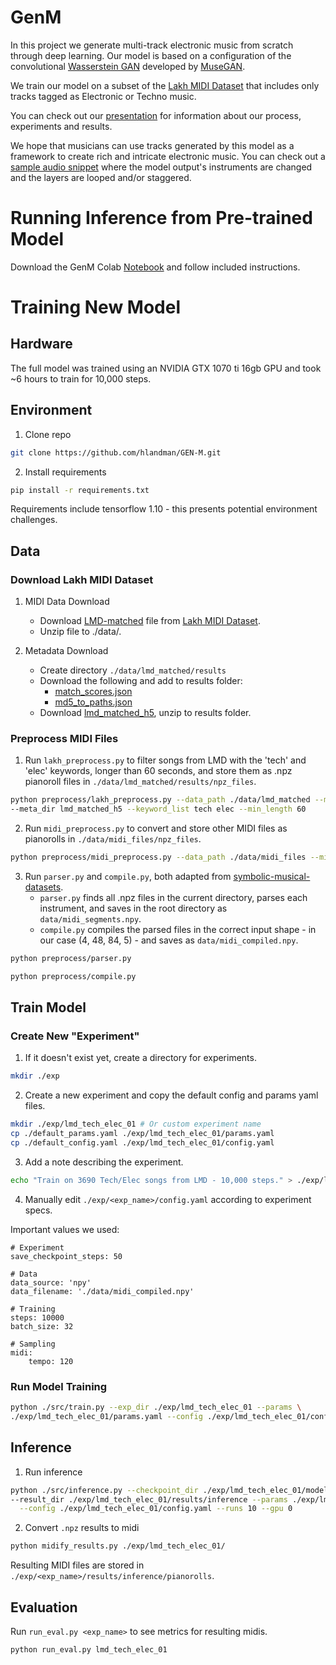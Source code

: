# GenM  

In this project we generate multi-track electronic music from scratch through deep learning. Our model is based on a configuration of the convolutional [Wasserstein GAN](https://arxiv.org/abs/1701.07875) developed by [MuseGAN](https://github.com/salu133445/musegan).   

We train our model on a subset of the [Lakh MIDI Dataset](https://colinraffel.com/projects/lmd/) that includes only tracks tagged as Electronic or Techno music.  

You can check out our [presentation](https://docs.google.com/presentation/d/1d_FcqL5FtC0PLgVvGZc5gGBLaW8jWxK2Io2w1n7CdGI/edit?usp=sharing) for information about our process,  experiments and results.  

We hope that musicians can use tracks generated by this model as a framework to create rich and intricate electronic music. You can check out a [sample audio snippet](https://youtu.be/p-b5NH49Bs8) where the model output's instruments are changed and the layers are looped and/or staggered.  

# Running Inference from Pre-trained Model  

Download the GenM Colab [Notebook](https://drive.google.com/file/d/12kX6oUFl9n8Skoi7283atH4vAiAT3Kzl/view?usp=sharing) and follow included instructions.  

# Training New Model  

## Hardware  

The full model was trained using an NVIDIA GTX 1070 ti 16gb GPU and took ~6 hours to train for 10,000 steps.  

## Environment

1. Clone repo  
```bash
git clone https://github.com/hlandman/GEN-M.git
```  

2. Install requirements  
```bash
pip install -r requirements.txt
```  
Requirements include tensorflow 1.10 - this presents potential environment challenges.

## Data

### Download Lakh MIDI Dataset

1. MIDI Data Download
	* Download [LMD-matched](http://hog.ee.columbia.edu/craffel/lmd/lmd_matched.tar.gz) file from [Lakh MIDI Dataset](https://colinraffel.com/projects/lmd/).  
	* Unzip file to ./data/.

2. Metadata Download
	* Create directory `./data/lmd_matched/results`  
	* Download the following and add to results folder:  
		* [match_scores.json](http://hog.ee.columbia.edu/craffel/lmd/match_scores.json)  
		* [md5_to_paths.json](http://hog.ee.columbia.edu/craffel/lmd/md5_to_paths.json)  
	* Download [lmd_matched_h5](http://hog.ee.columbia.edu/craffel/lmd/lmd_matched_h5.tar.gz), unzip to results folder.

### Preprocess MIDI Files

1. Run `lakh_preprocess.py` to filter songs from LMD with the 'tech' and 'elec' keywords, longer than 60 seconds, and store them as .npz pianoroll files in `./data/lmd_matched/results/npz_files`.

```bash
python preprocess/lakh_preprocess.py --data_path ./data/lmd_matched --midi_dir lmd_matched \
--meta_dir lmd_matched_h5 --keyword_list tech elec --min_length 60
```  

2. Run `midi_preprocess.py` to convert and store other MIDI files as pianorolls in `./data/midi_files/npz_files`.

```bash
python preprocess/midi_preprocess.py --data_path ./data/midi_files --midi_dir midis
```  

3. Run `parser.py` and `compile.py`, both adapted from [symbolic-musical-datasets](https://github.com/wayne391/symbolic-musical-datasets/tree/master/5-track-pianoroll).  
	* `parser.py` finds all .npz files in the current directory, parses each instrument, and saves in the root directory as `data/midi_segments.npy`.
	* `compile.py` compiles the parsed files in the correct input shape - in our case (4, 48, 84, 5) - and saves as `data/midi_compiled.npy`.

```bash
python preprocess/parser.py
```  
```bash
python preprocess/compile.py
```  

## Train Model

### Create New "Experiment"

1. If it doesn't exist yet, create a directory for experiments.  

```bash
mkdir ./exp
```  

2. Create a new experiment and copy the default config and params yaml files.  

```bash
mkdir ./exp/lmd_tech_elec_01 # Or custom experiment name
cp ./default_params.yaml ./exp/lmd_tech_elec_01/params.yaml
cp ./default_config.yaml ./exp/lmd_tech_elec_01/config.yaml
```  

3. Add a note describing the experiment.  

```bash
echo "Train on 3690 Tech/Elec songs from LMD - 10,000 steps." > ./exp/lmd_tech_elec_01/exp_note.txt
```  

4. Manually edit `./exp/<exp_name>/config.yaml` according to experiment specs.

Important values we used:  
```
# Experiment  
save_checkpoint_steps: 50  

# Data  
data_source: 'npy'  
data_filename: './data/midi_compiled.npy'  

# Training  
steps: 10000  
batch_size: 32  

# Sampling  
midi:  
	tempo: 120  
```  

### Run Model Training  

```bash
python ./src/train.py --exp_dir ./exp/lmd_tech_elec_01 --params \
./exp/lmd_tech_elec_01/params.yaml --config ./exp/lmd_tech_elec_01/config.yaml --gpu 0
 ```  

## Inference

1. Run inference

```bash
python ./src/inference.py --checkpoint_dir ./exp/lmd_tech_elec_01/model \
--result_dir ./exp/lmd_tech_elec_01/results/inference --params ./exp/lmd_tech_elec_01/params.yaml \
  --config ./exp/lmd_tech_elec_01/config.yaml --runs 10 --gpu 0
```  

2. Convert `.npz` results to midi  
```bash
python midify_results.py ./exp/lmd_tech_elec_01/
```  
Resulting MIDI files are stored in `./exp/<exp_name>/results/inference/pianorolls`.  

## Evaluation  

Run `run_eval.py <exp_name>` to see metrics for resulting midis.  
```bash
python run_eval.py lmd_tech_elec_01
```  

